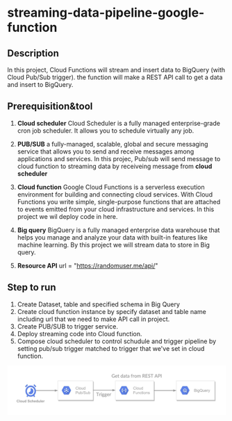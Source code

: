 # streaming-data-pipeline-google-function
## Description
In this project, Cloud Functions will stream and insert data to BigQuery (with Cloud Pub/Sub trigger). the function will make a REST API call to get a data and insert to BigQuery.


## Prerequisition&tool
1. **Cloud scheduler**
Cloud Scheduler is a fully managed enterprise-grade cron job scheduler. It allows you to schedule virtually any job.
2. **PUB/SUB**
a fully-managed, scalable, global and secure messaging service that allows you to send and receive messages among applications and services. In this projec, Pub/sub will send message to cloud function to streaming data by receiveing message from **cloud scheduler**
3. **Cloud function**
Google Cloud Functions is a serverless execution environment for building and connecting cloud services. With Cloud Functions you write simple, single-purpose functions that are attached to events emitted from your cloud infrastructure and services. In this project we wil deploy code in here.

4. **Big query**
BigQuery is a fully managed enterprise data warehouse that helps you manage and analyze your data with built-in features like machine learning. By this project we will stream data to store in Big query.

5. **Resource API**
url = "https://randomuser.me/api/"

## Step to run
1. Create Dataset, table and specified schema in Big Query
2. Create cloud function instance by specify dataset and table name including url that we need to make API call in project.
3. Create PUB/SUB to trigger service.
4. Deploy streaming code into Cloud function.
5. Compose cloud scheduler to control schudule and trigger pipeline by setting  pub/sub trigger matched to trigger that we've set in cloud function. 

![image](https://github.com/khokiat/streaming-data-pipeline-google-function/blob/main/Picture/Pipeline%20architecture.jpg?raw=true)
